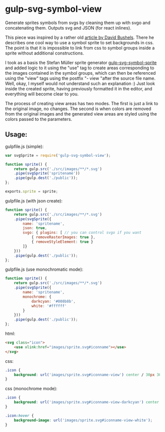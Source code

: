 # gulp-svg-symbol-view
Generate sprites symbols from svgs by cleaning them up with svgo and concatenating them. Outputs svg and JSON (for react inlines). 

This piece was inspired by a rather old [article by David Bushels](https://dbushell.com/2015/01/30/use-svg-part-2). There he describes one cool way to use a symbol sprite to set backgrounds in css. The point is that it is impossible to link from css to symbol groups inside a sprite without additional constructions.

I took as a basis the Stefan Müller sprite generator [gulp-svg-symbol-sprite](https://github.com/mllrsohn/gulp-svg-symbol-sprite) and added logic to it using the "use" tag to create areas corresponding to the images contained in the symbol groups, which can then be referenced using the "view" tags using the postfix "- view "after the source file name. Well, okay, I myself would not understand such an explanation :) Just look inside the created sprite, having previously formatted it in the editor, and everything will become clear to you.

The process of creating view areas has two modes. The first is just a link to the original image, no changes. The second is when colors are removed from the original images and the generated view areas are styled using the colors passed to the parameters.

## Usage:

gulpfile.js (simple):
```js
var svgSprite = require('gulp-svg-symbol-view');

function sprite() {
	return gulp.src('./src/images/**/*.svg')
	.pipe(svgSprite('spritename'))
	.pipe(gulp.dest('./public'));
};

exports.sprite = sprite;
```

gulpfile.js (with json create):
```js
function sprite() {
	return gulp.src('./src/images/**/*.svg')
	.pipe(svgSprite({
		name: 'spritename',
		json: true,
		svgo: { plugins: [ // you can control svgo if you want
			{ removeRasterImages: true },
			{ removeStyleElement: true }
		]}
	}))
	.pipe(gulp.dest('./public'));
};
```

gulpfile.js (use monochromatic mode):
```js
function sprite() {
	return gulp.src('./src/images/**/*.svg')
	.pipe(svgSprite({
		name: 'spritename',
		monochrome: {
			darkcyan: '#008b8b',
			white: '#ffffff'
		}
	}))
	.pipe(gulp.dest('./public'));
};
```

html:
```html
<svg class="icon">
	<use xlink:href="images/sprite.svg#iconname"></use>
</svg>
```

css:
```css
.icon {
	background: url('images/sprite.svg#iconname-view') center / 30px 30px no-repeat transparent;
}
```

css (monochrome mode):
```css
.icon {
	background: url('images/sprite.svg#iconname-view-darkcyan') center / 30px 30px no-repeat transparent;
}

.icon:hover {
	background-image: url('images/sprite.svg#iconname-view-white');
}
```


